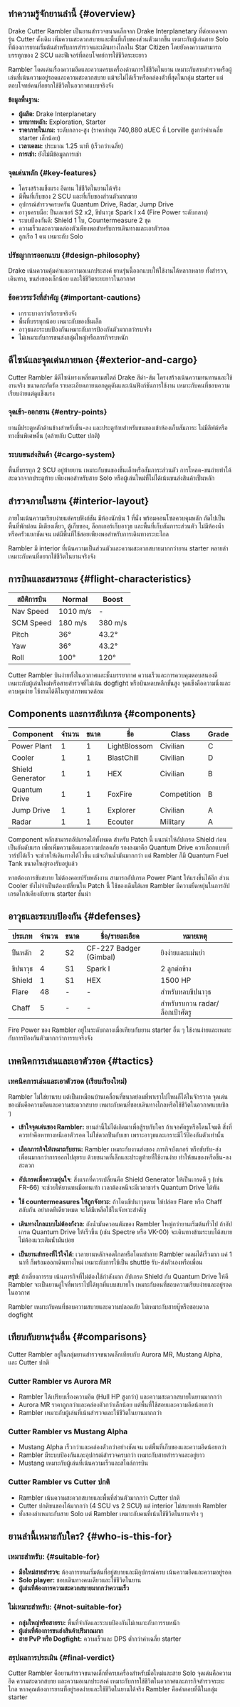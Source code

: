 ## ทำความรู้จักยานลำนี้ {#overview}

Drake Cutter Rambler เป็นยานสำรวจขนาดเล็กจาก Drake Interplanetary ที่ต่อยอดจากรุ่น Cutter ดั้งเดิม เพิ่มความสะดวกสบายและพื้นที่เก็บของส่วนตัวมากขึ้น เหมาะกับผู้เล่นสาย Solo ที่ต้องการยานเริ่มต้นสำหรับการสำรวจและเดินทางไกลใน Star Citizen โดยยังคงความสามารถบรรทุกของ 2 SCU และฟีเจอร์ที่ตอบโจทย์การใช้ชีวิตระยะยาว


Rambler โดดเด่นเรื่องความอึดและความครบเครื่องด้านการใช้ชีวิตในยาน เหมาะกับสายสำรวจหรือผู้เล่นที่เน้นความอยู่รอดและความสะดวกสบาย แม้จะไม่ได้เร็วหรือคล่องตัวที่สุดในกลุ่ม starter แต่ตอบโจทย์คนที่อยากใช้ชีวิตในอวกาศแบบจริงจัง

<!-- Photo: ภาพยาน Cutter Rambler บินอยู่ในอวกาศหรือจอดที่ลานจอด -->

**ข้อมูลพื้นฐาน:**
- **ผู้ผลิต:** Drake Interplanetary
- **บทบาทหลัก:** Exploration, Starter
- **ราคาภายในเกม:** ระดับกลาง-สูง (ราคาล่าสุด 740,880 aUEC ที่ Lorville สูงกว่าค่าเฉลี่ย starter เล็กน้อย)
- **เวลาเคลม:** ประมาณ 1.25 นาที (เร็วกว่าเฉลี่ย)
- **การเช่า:** ยังไม่มีข้อมูลการเช่า


### จุดเด่นหลัก {#key-features}
- โครงสร้างแข็งแรง อึดทน ใช้ชีวิตในยานได้จริง
- มีพื้นที่เก็บของ 2 SCU และที่เก็บของส่วนตัวมากมาย
- อุปกรณ์สำรวจครบครัน Quantum Drive, Radar, Jump Drive
- อาวุธครบมือ: ปืนเลเซอร์ S2 x2, ขีปนาวุธ Spark I x4 (Fire Power ระดับกลาง)
- ระบบป้องกันดี: Shield 1 ใบ, Countermeasure 2 ชุด
- ความเร็วและความคล่องตัวเพียงพอสำหรับการเดินทางและเอาตัวรอด
- ลูกเรือ 1 คน เหมาะกับ Solo

### ปรัชญาการออกแบบ {#design-philosophy}
Drake เน้นความคุ้มค่าและความอเนกประสงค์ ยานรุ่นนี้ออกแบบให้ใช้งานได้หลากหลาย ทั้งสำรวจ, เดินทาง, ขนส่งของเล็กน้อย และใช้ชีวิตระยะยาวในอวกาศ

### ข้อควรระวังที่สำคัญ {#important-cautions}
- เกราะบางกว่าเรือรบจริงจัง
- พื้นที่บรรทุกน้อย เหมาะกับของชิ้นเล็ก
- อาวุธและระบบป้องกันเหมาะกับการป้องกันตัวมากกว่ารบจริง
- ไม่เหมาะกับการขนส่งกลุ่มใหญ่หรือภารกิจรบหนัก

## ดีไซน์และจุดเด่นภายนอก {#exterior-and-cargo}


Cutter Rambler มีดีไซน์ทรงเหลี่ยมตามสไตล์ Drake สีดำ-ส้ม โครงสร้างเน้นความทนทานและใช้งานจริง ขนาดกะทัดรัด รายละเอียดภายนอกดูดุดันและเน้นฟังก์ชันการใช้งาน เหมาะกับคนที่ชอบความเรียบง่ายแต่ดูแข็งแรง

<!-- Photo: ภาพมุมข้างหรือด้านหน้าของยาน -->

### จุดเข้า-ออกยาน {#entry-points}

ยานมีประตูหลักด้านข้างสำหรับขึ้น-ลง และประตูท้ายสำหรับขนของเข้าห้องเก็บสัมภาระ ไม่มีลิฟต์หรือทางขึ้นพิเศษอื่น (คล้ายกับ Cutter ปกติ)

<!-- Photo: ภาพแสดงประตูข้างหรือท้ายยานขณะเปิด -->

### ระบบขนส่งสินค้า {#cargo-system}

พื้นที่บรรทุก 2 SCU อยู่ท้ายยาน เหมาะกับขนของชิ้นเล็กหรือสัมภาระส่วนตัว การโหลด-ขนถ่ายทำได้สะดวกจากประตูท้าย เพียงพอสำหรับสาย Solo หรือผู้เล่นใหม่ที่ไม่ได้เน้นขนส่งสินค้าเป็นหลัก

## สำรวจภายในยาน {#interior-layout}

ภายในเน้นความเรียบง่ายแต่ครบฟังก์ชัน มีห้องนักบิน 1 ที่นั่ง พร้อมคอนโซลควบคุมหลัก ถัดไปเป็นพื้นที่พักผ่อน มีเตียงเดี่ยว, ตู้เก็บของ, ล็อกเกอร์เก็บอาวุธ และพื้นที่เก็บสัมภาระส่วนตัว ไม่มีห้องน้ำหรือครัวแยกชัดเจน แต่มีพื้นที่ใช้สอยเพียงพอสำหรับการเดินทางระยะไกล


Rambler มี interior ที่เน้นความเป็นส่วนตัวและความสะดวกสบายมากกว่ายาน starter หลายลำ เหมาะกับคนที่อยากใช้ชีวิตในยานจริงจัง

<!-- Photo: ภาพค็อกพิทหรือพื้นที่หลักภายในยาน -->

## การบินและสมรรถนะ {#flight-characteristics}

| สถิติการบิน | Normal | Boost |
|---|---|---|
| Nav Speed | 1010 m/s | - |
| SCM Speed | 180 m/s | 380 m/s |
| Pitch | 36° | 43.2° |
| Yaw | 36° | 43.2° |
| Roll | 100° | 120° |

Cutter Rambler บินง่ายทั้งในอวกาศและชั้นบรรยากาศ ความเร็วและการควบคุมตอบสนองดี เหมาะกับผู้เล่นใหม่หรือสายสำรวจที่ไม่เน้น dogfight หรือบินหลบหลีกขั้นสูง จุดแข็งคือความนิ่งและควบคุมง่าย ใช้งานได้ดีในทุกสภาพแวดล้อม

<!-- Photo: ภาพยานขณะบินหรือเคลื่อนที่เร็ว -->

## Components และการอัปเกรด {#components}


| Component         | จำนวน | ขนาด | ชื่อ         | Class        | Grade |
|-------------------|------|------|--------------|--------------|-------|
| Power Plant       | 1   | 1    | LightBlossom | Civilian     | C     |
| Cooler            | 1   | 1    | BlastChill   | Civilian     | D     |
| Shield Generator  | 1   | 1    | HEX          | Civilian     | B     |
| Quantum Drive     | 1   | 1    | FoxFire      | Competition  | B     |
| Jump Drive        | 1   | 1    | Explorer     | Civilian     | A     |
| Radar             | 1   | 1    | Ecouter      | Military     | A     |

Component หลักสามารถอัปเกรดได้ทั้งหมด สำหรับ Patch นี้ แนะนำให้อัปเกรด Shield ก่อนเป็นอันดับแรก เพื่อเพิ่มความอึดและความปลอดภัย รองลงมาคือ Quantum Drive ควรเลือกแบบที่วาร์ปได้เร็ว จะช่วยให้เดินทางได้ไวขึ้น แม้จะกินน้ำมันมากกว่า แต่ Rambler ก็มี Quantum Fuel Tank ขนาดใหญ่รองรับอยู่แล้ว

หากต้องการขับสบาย ไม่ต้องคอยปรับพลังงาน สามารถอัปเกรด Power Plant ให้แรงขึ้นได้อีก ส่วน Cooler ยังไม่จำเป็นต้องเปลี่ยนใน Patch นี้ ใช้ของเดิมได้เลย Rambler มีความยืดหยุ่นในการอัปเกรดใกล้เคียงกับยาน starter ชั้นนำ

## อาวุธและระบบป้องกัน {#defenses}

| ประเภท         | จำนวน | ขนาด | ชื่อ/รายละเอียด         | หมายเหตุ |
|----------------|-------|-------|--------------------------|----------|
| ปืนหลัก        | 2     | S2    | CF-227 Badger (Gimbal)   | ยิงง่ายและแม่นยำ |
| ขีปนาวุธ       | 4     | S1    | Spark I                  | 2 ลูกต่อข้าง |
| Shield         | 1     | S1    | HEX                      | 1500 HP |
| Flare          | 48    | -     | -                    | สำหรับหลบขีปนาวุธ |
| Chaff          | 5     | -     | -                    | สำหรับรบกวน radar/ล็อกเป้าศัตรู |

Fire Power ของ Rambler อยู่ในระดับกลางเมื่อเทียบกับยาน starter อื่น ๆ ใช้งานง่ายและเหมาะกับการป้องกันตัวมากกว่าการรบจริงจัง

## เทคนิคการเล่นและเอาตัวรอด {#tactics}

### เทคนิคการเล่นและเอาตัวรอด (เรียบเรียงใหม่)

Rambler ไม่ใช่ยานรบ แต่เป็นเหมือนบ้านเคลื่อนที่ขนาดย่อมที่พาเราไปไหนก็ได้ในจักรวาล จุดเด่นของมันคือความอึดและความสะดวกสบาย เหมาะกับคนที่ชอบเดินทางไกลหรือใช้ชีวิตในอวกาศแบบชิล ๆ

- **เข้าใจจุดเด่นของ Rambler:** ยานลำนี้ไม่ได้เกิดมาเพื่อสู้รบกับใคร ถ้าเจอศัตรูหรือโดนโจมตี สิ่งที่ควรทำคือหาทางหนีเอาตัวรอด ไม่ใช่ดวลปืนกับเขา เพราะอาวุธและเกราะมีไว้ป้องกันตัวเท่านั้น

- **เลือกภารกิจให้เหมาะกับยาน:** Rambler เหมาะกับงานส่งของ ภารกิจบังเกอร์ หรือขับรับ-ส่งเพื่อนมากกว่าการออกไปลุยรบ ด้วยขนาดที่เล็กและประตูท้ายที่ใช้งานง่าย ทำให้ขนของหรือขึ้น-ลงสะดวก

- **อัปเกรดเพื่อความอุ่นใจ:** สิ่งแรกที่ควรเปลี่ยนคือ Shield Generator ให้เป็นเกรดดี ๆ (เช่น FR-66) จะช่วยให้ยานทนมือทนเท้า เวลาต้องหนีจะมีเวลาชาร์จ Quantum Drive ได้ทัน

- **ใช้ countermeasures ให้ถูกจังหวะ:** ถ้าโดนขีปนาวุธตาม ให้ปล่อย Flare หรือ Chaff สลับกัน อย่ากดทีเดียวหมด จะได้มีเหลือใช้ในจังหวะสำคัญ

- **เดินทางไกลแบบไม่ต้องกังวล:** ถังน้ำมันควอนตัมของ Rambler ใหญ่กว่ายานเริ่มต้นทั่วไป ถ้าอัปเกรด Quantum Drive ให้เร็วขึ้น (เช่น Spectre หรือ VK-00) จะเดินทางข้ามระบบได้สบาย ไม่ต้องแวะเติมน้ำมันบ่อย

- **เป็นยานสำรองที่ไว้ใจได้:** เวลายานหลักจอดไกลหรือโดนทำลาย Rambler เคลมได้เร็วมาก แค่ 1 นาที ก็พร้อมออกเดินทางใหม่ เหมาะกับการใช้เป็น shuttle รับ-ส่งตัวเองหรือเพื่อน

**สรุป:** ถ้าเลี่ยงการรบ เน้นภารกิจที่ไม่ต้องใช้กำลังมาก อัปเกรด Shield กับ Quantum Drive ให้ดี Rambler จะเป็นยานคู่ใจที่พาเราไปได้ทุกที่แบบสบายใจ เหมาะกับคนที่ชอบความเรียบง่ายและอยู่รอดในอวกาศ

Rambler เหมาะกับคนที่ชอบความสบายและความปลอดภัย ไม่เหมาะกับสายบู๊หรือชอบดวล dogfight

## เทียบกับยานรุ่นอื่น {#comparisons}

Cutter Rambler อยู่ในกลุ่มยานสำรวจขนาดเล็กเทียบกับ Aurora MR, Mustang Alpha, และ Cutter ปกติ

### Cutter Rambler vs Aurora MR
- Rambler ได้เปรียบเรื่องความอึด (Hull HP สูงกว่า) และความสะดวกสบายในยานมากกว่า
- Aurora MR ราคาถูกกว่าและคล่องตัวกว่าเล็กน้อย แต่พื้นที่ใช้สอยและความอึดน้อยกว่า
- Rambler เหมาะกับผู้เล่นที่เน้นสำรวจและใช้ชีวิตในยานมากกว่า

### Cutter Rambler vs Mustang Alpha
- Mustang Alpha เร็วกว่าและคล่องตัวกว่าอย่างชัดเจน แต่พื้นที่เก็บของและความอึดน้อยกว่า
- Rambler มีระบบป้องกันและอุปกรณ์สำรวจครบกว่า เหมาะกับสายสำรวจและอยู่ยาว
- Mustang เหมาะกับผู้เล่นที่เน้นความเร็วและสไตล์การบิน

### Cutter Rambler vs Cutter ปกติ
- Rambler เน้นความสะดวกสบายและพื้นที่ส่วนตัวมากกว่า Cutter ปกติ
- Cutter ปกติขนของได้มากกว่า (4 SCU vs 2 SCU) แต่ interior ไม่สบายเท่า Rambler
- ทั้งสองลำเหมาะกับสาย Solo แต่ Rambler เหมาะกับคนที่เน้นใช้ชีวิตในยานจริง ๆ

## ยานลำนี้เหมาะกับใคร? {#who-is-this-for}

### เหมาะสำหรับ: {#suitable-for}

*   **มือใหม่สายสำรวจ:** ต้องการยานเริ่มต้นที่อยู่สบายและมีอุปกรณ์ครบ เน้นความอึดและความอยู่รอด
*   **Solo player:** ชอบเดินทางคนเดียวและใช้ชีวิตในยาน
*   **ผู้เล่นที่ต้องการความสะดวกสบายมากกว่าความเร็ว**

### ไม่เหมาะสำหรับ: {#not-suitable-for}

*   **กลุ่มใหญ่หรือสายรบ:** พื้นที่จำกัดและระบบป้องกันไม่เหมาะกับการรบหนัก
*   **ผู้เล่นที่ต้องการขนส่งสินค้าปริมาณมาก**
*   **สาย PvP หรือ Dogfight:** ความเร็วและ DPS ต่ำกว่าค่าเฉลี่ย starter

### สรุปผลการประเมิน {#final-verdict}

Cutter Rambler คือยานสำรวจขนาดเล็กที่ครบเครื่องสำหรับมือใหม่และสาย Solo จุดเด่นคือความอึด ความสะดวกสบาย และความอเนกประสงค์ เหมาะกับการใช้ชีวิตในอวกาศและภารกิจสำรวจระยะไกล หากคุณต้องการยานที่อยู่รอดง่ายและใช้ชีวิตในยานได้จริง Rambler คือคำตอบที่ดีในกลุ่ม starter

